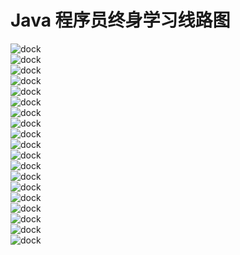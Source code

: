 # Java 程序员终身学习线路图

<img :src="$withBase('/img/java/1.jpg')">  
</br>
<img :src="$withBase('/img/java/2.jpg')" alt="dock">
</br>
<img :src="$withBase('/img/java/3.jpg')" alt="dock">
</br>
<img :src="$withBase('/img/java/4.jpg')" alt="dock">
</br>
<img :src="$withBase('/img/java/5.jpg')" alt="dock">
</br>
<img :src="$withBase('/img/java/6.jpg')" alt="dock">
</br>
<img :src="$withBase('/img/java/7.jpg')" alt="dock">
</br>
<img :src="$withBase('/img/java/8.jpg')" alt="dock">
</br>
<img :src="$withBase('/img/java/9.jpg')" alt="dock">
</br>
<img :src="$withBase('/img/java/10.jpg')" alt="dock">
</br>
<img :src="$withBase('/img/java/11.jpg')" alt="dock">
</br>
<img :src="$withBase('/img/java/12.jpg')" alt="dock">
</br>
<img :src="$withBase('/img/java/13.jpg')" alt="dock">
</br>
<img :src="$withBase('/img/java/14.jpg')" alt="dock">
</br>
<img :src="$withBase('/img/java/15.jpg')" alt="dock">
</br>
<img :src="$withBase('/img/java/16.jpg')" alt="dock">
</br>
<img :src="$withBase('/img/java/17.jpg')" alt="dock">
</br>
<img :src="$withBase('/img/java/18.jpg')" alt="dock">
</br>
<img :src="$withBase('/img/java/19.jpg')" alt="dock">
</br>
<img :src="$withBase('/img/java/20.jpg')" alt="dock">